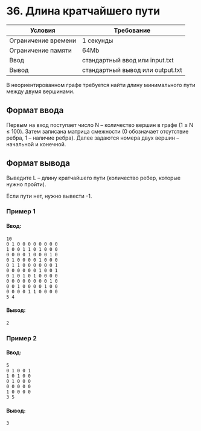 # 36. Длина кратчайшего пути

| Условия             | Требование                         |
| ------------------- | ---------------------------------- | 
| Ограничение времени | 1 секунды                          |
| Ограничение памяти  | 64Mb                               |
| Ввод                | стандартный ввод или input.txt     |
| Вывод               | стандартный вывод или output.txt   |

В неориентированном графе требуется найти длину минимального пути между двумя вершинами.

## Формат ввода
Первым на вход поступает число N – количество вершин в графе (1 ≤ N ≤ 100). Затем записана матрица смежности (0 обозначает отсутствие ребра, 1 – наличие ребра). Далее задаются номера двух вершин – начальной и конечной.

## Формат вывода
Выведите L – длину кратчайшего пути (количество ребер, которые нужно пройти).

Если пути нет, нужно вывести -1.

### Пример 1
#### Ввод:
```
10
0 1 0 0 0 0 0 0 0 0
1 0 0 1 1 0 1 0 0 0
0 0 0 0 1 0 0 0 1 0
0 1 0 0 0 0 1 0 0 0
0 1 1 0 0 0 0 0 0 1
0 0 0 0 0 0 1 0 0 1
0 1 0 1 0 1 0 0 0 0
0 0 0 0 0 0 0 0 1 0
0 0 1 0 0 0 0 1 0 0
0 0 0 0 1 1 0 0 0 0
5 4
```
#### Вывод:
```
2
```
### Пример 2
#### Ввод:
```
5
0 1 0 0 1
1 0 1 0 0
0 1 0 0 0
0 0 0 0 0
1 0 0 0 0
3 5
```
#### Вывод:
```
3
```